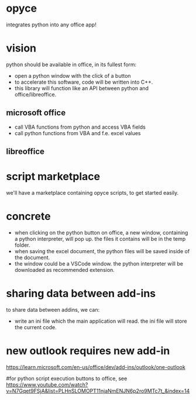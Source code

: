 # opyce
integrates python into any office app!

# vision

python should be available in office, in its fullest form:
- open a python window with the click of a button
- to accelerate this software, code will be written into C++.
- this library will function like an API between python and office/libreoffice.

## microsoft office
- call VBA functions from python and access VBA fields
- call python functions from VBA and f.e. excel values
## libreoffice

# script marketplace
we'll have a marketplace containing opyce scripts, to get started easily.

# concrete
- when clicking on the python button on office, a new window, containing a python interpreter, will pop up. the files it contains will be in the temp folder.
- when saving the excel document, the python files will be saved inside of the document.
- the window could be a VSCode window. the python interpreter will be downloaded as recommended extension.

# sharing data between add-ins
to share data between addins, we can:

- write an ini file which the main application will read. the ini file will store the current code.

# new outlook requires new add-in
https://learn.microsoft.com/en-us/office/dev/add-ins/outlook/one-outlook

#for python script execution buttons to office, see
https://www.youtube.com/watch?v=N7Gqet9FSjA&list=PLHnSLOMOPT11njaNmENJN6p2ro9MTc7t_&index=14
